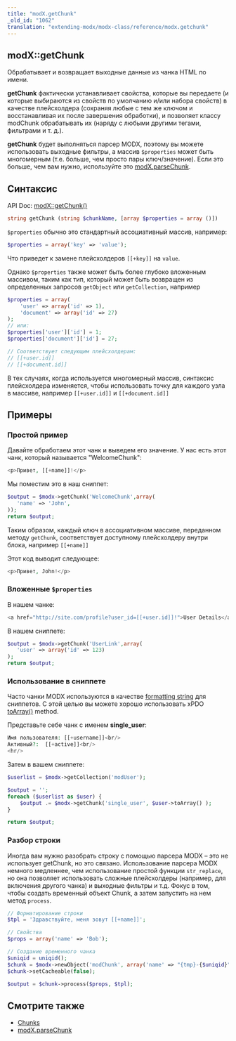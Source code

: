 ```yaml
---
title: "modX.getChunk"
_old_id: "1062"
translation: "extending-modx/modx-class/reference/modx.getchunk"
---
```


## modX::getChunk

Обрабатывает и возвращает выходные данные из чанка HTML по имени.

**getChunk** фактически устанавливает свойства, которые вы передаете (и которые выбираются из свойств по умолчанию и/или набора свойств) в качестве плейсхолдера (сохраняя любые с тем же ключом и восстанавливая их после завершения обработки), и позволяет классу modChunk обрабатывать их (наряду с любыми другими тегами, фильтрами и т. д.).

**getChunk** будет выполняться парсер MODX, поэтому вы можете использовать выходные фильтры, а массив `$properties` может быть многомерным (т.е. больше, чем просто пары ключ/значение). Если это больше, чем вам нужно, используйте это [modX.parseChunk](extending-modx/modx-class/reference/modx.parsechunk "modX.parseChunk").

## Синтаксис

API Doc: [modX::getChunk()](http://api.modx.com/revolution/2.2/db_core_model_modx_modx.class.html#%5CmodX::getChunk())

``` php
string getChunk (string $chunkName, [array $properties = array ()])
```

`$properties` обычно это стандартный ассоциативный массив, например:

``` php
$properties = array('key' => 'value');
```

Что приведет к замене плейсхолдеров `[[+key]]` на `value`.

Однако `$properties` также может быть более глубоко вложенным массивом, таким как тип, который может быть возвращен из определенных запросов `getObject` или `getCollection`, например

``` php
$properties = array(
    'user' => array('id' => 1),
    'document' => array('id' => 27)
);
// или:
$properties['user']['id'] = 1;
$properties['document']['id'] = 27;

// Соответствует следующим плейсхолдерам:
// [[+user.id]]
// [[+document.id]]
```

В тех случаях, когда используется многомерный массив, синтаксис плейсхолдера изменяется, чтобы использовать точку для каждого узла в массиве, например `[[+user.id]]` и `[[+document.id]]`

## Примеры

### Простой пример

Давайте обработаем этот чанк и выведем его значение. У нас есть этот чанк, который называется "WelcomeChunk":

``` php
<p>Привет, [[+name]]!</p>
```

Мы поместим это в наш сниппет:

``` php
$output = $modx->getChunk('WelcomeChunk',array(
   'name' => 'John',
));
return $output;
```

Таким образом, каждый ключ в ассоциативном массиве, переданном методу `getChunk`, соответствует доступному плейсхолдеру внутри блока, например `[[+name]]`

Этот код выводит следующее:

``` php
<p>Привет, John!</p>
```

### Вложенные `$properties`

В нашем чанке:

``` php
<a href="http://site.com/profile?user_id=[[+user.id]]!">User Details</a>
```

В нашем сниппете:

``` php
$output = $modx->getChunk('UserLink',array(
   'user' => array('id' => 123)
);
return $output;
```

### Использование в сниппете

Часто чанки MODX используются в качестве [formatting string](http://php.net/manual/en/function.sprintf.php) для сниппетов. С этой целью вы можете хорошо использовать xPDO [toArray()](extending-modx/xpdo/class-reference/xpdoobject/field-accessors/toarray "toArray") method.

Представьте себе чанк с именем **single\_user**:

``` php
Имя пользователя: [[+username]]<br/>
Активный?:  [[+active]]<br/>
<hr/>
```

Затем в вашем сниппете:

``` php
$userlist = $modx->getCollection('modUser');

$output = '';
foreach ($userlist as $user) {
    $output .= $modx->getChunk('single_user', $user->toArray() );
}

return $output;
```

### Разбор строки

Иногда вам нужно разобрать строку с помощью парсера MODX – это не использует getChunk, но это связано. Использование парсера MODX немного медленнее, чем использование простой функции `str_replace`, но она позволяет использовать сложные плейсхолдеры (например, для включения другого чанка) и выходные фильтры и т.д. Фокус в том, чтобы создать временный объект Chunk, а затем запустить на нем метод `process`.

``` php
// Форматирование строки
$tpl = 'Здравствуйте, меня зовут [[+name]]';

// Свойства
$props = array('name' => 'Bob');

// Создание временного чанка
$uniqid = uniqid();
$chunk = $modx->newObject('modChunk', array('name' => "{tmp}-{$uniqid}"));
$chunk->setCacheable(false);

$output = $chunk->process($props, $tpl);
```

## Смотрите также

- [Chunks](building-sites/elements/chunks "Chunks")
- [modX.parseChunk](extending-modx/modx-class/reference/modx.parsechunk "modX.parseChunk")
